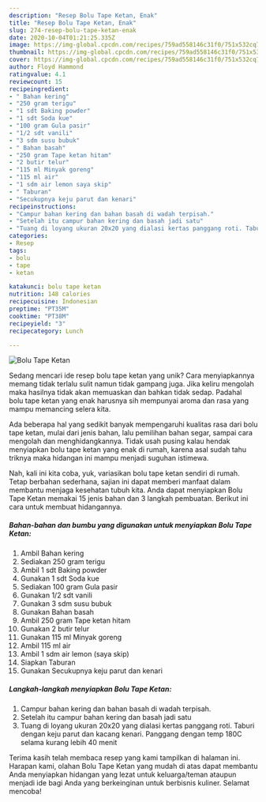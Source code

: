 ```yaml
---
description: "Resep Bolu Tape Ketan, Enak"
title: "Resep Bolu Tape Ketan, Enak"
slug: 274-resep-bolu-tape-ketan-enak
date: 2020-10-04T01:21:25.335Z
image: https://img-global.cpcdn.com/recipes/759ad558146c31f0/751x532cq70/bolu-tape-ketan-foto-resep-utama.jpg
thumbnail: https://img-global.cpcdn.com/recipes/759ad558146c31f0/751x532cq70/bolu-tape-ketan-foto-resep-utama.jpg
cover: https://img-global.cpcdn.com/recipes/759ad558146c31f0/751x532cq70/bolu-tape-ketan-foto-resep-utama.jpg
author: Floyd Hammond
ratingvalue: 4.1
reviewcount: 15
recipeingredient:
- " Bahan kering"
- "250 gram terigu"
- "1 sdt Baking powder"
- "1 sdt Soda kue"
- "100 gram Gula pasir"
- "1/2 sdt vanili"
- "3 sdm susu bubuk"
- " Bahan basah"
- "250 gram Tape ketan hitam"
- "2 butir telur"
- "115 ml Minyak goreng"
- "115 ml air"
- "1 sdm air lemon saya skip"
- " Taburan"
- "Secukupnya keju parut dan kenari"
recipeinstructions:
- "Campur bahan kering dan bahan basah di wadah terpisah."
- "Setelah itu campur bahan kering dan basah jadi satu"
- "Tuang di loyang ukuran 20x20 yang dialasi kertas panggang roti. Taburi dengan keju parut dan kacang kenari. Panggang dengan temp 180C selama kurang lebih 40 menit"
categories:
- Resep
tags:
- bolu
- tape
- ketan

katakunci: bolu tape ketan 
nutrition: 148 calories
recipecuisine: Indonesian
preptime: "PT35M"
cooktime: "PT38M"
recipeyield: "3"
recipecategory: Lunch

---
```



![Bolu Tape Ketan](https://img-global.cpcdn.com/recipes/759ad558146c31f0/751x532cq70/bolu-tape-ketan-foto-resep-utama.jpg)

Sedang mencari ide resep bolu tape ketan yang unik? Cara menyiapkannya memang tidak terlalu sulit namun tidak gampang juga. Jika keliru mengolah maka hasilnya tidak akan memuaskan dan bahkan tidak sedap. Padahal bolu tape ketan yang enak harusnya sih mempunyai aroma dan rasa yang mampu memancing selera kita.

Ada beberapa hal yang sedikit banyak mempengaruhi kualitas rasa dari bolu tape ketan, mulai dari jenis bahan, lalu pemilihan bahan segar, sampai cara mengolah dan menghidangkannya. Tidak usah pusing kalau hendak menyiapkan bolu tape ketan yang enak di rumah, karena asal sudah tahu triknya maka hidangan ini mampu menjadi suguhan istimewa.




Nah, kali ini kita coba, yuk, variasikan bolu tape ketan sendiri di rumah. Tetap berbahan sederhana, sajian ini dapat memberi manfaat dalam membantu menjaga kesehatan tubuh kita. Anda dapat menyiapkan Bolu Tape Ketan memakai 15 jenis bahan dan 3 langkah pembuatan. Berikut ini cara untuk membuat hidangannya.

<!--inarticleads1-->

##### Bahan-bahan dan bumbu yang digunakan untuk menyiapkan Bolu Tape Ketan:

1. Ambil  Bahan kering
1. Sediakan 250 gram terigu
1. Ambil 1 sdt Baking powder
1. Gunakan 1 sdt Soda kue
1. Sediakan 100 gram Gula pasir
1. Gunakan 1/2 sdt vanili
1. Gunakan 3 sdm susu bubuk
1. Gunakan  Bahan basah
1. Ambil 250 gram Tape ketan hitam
1. Gunakan 2 butir telur
1. Gunakan 115 ml Minyak goreng
1. Ambil 115 ml air
1. Ambil 1 sdm air lemon (saya skip)
1. Siapkan  Taburan
1. Gunakan Secukupnya keju parut dan kenari




<!--inarticleads2-->

##### Langkah-langkah menyiapkan Bolu Tape Ketan:

1. Campur bahan kering dan bahan basah di wadah terpisah.
1. Setelah itu campur bahan kering dan basah jadi satu
1. Tuang di loyang ukuran 20x20 yang dialasi kertas panggang roti. Taburi dengan keju parut dan kacang kenari. Panggang dengan temp 180C selama kurang lebih 40 menit




Terima kasih telah membaca resep yang kami tampilkan di halaman ini. Harapan kami, olahan Bolu Tape Ketan yang mudah di atas dapat membantu Anda menyiapkan hidangan yang lezat untuk keluarga/teman ataupun menjadi ide bagi Anda yang berkeinginan untuk berbisnis kuliner. Selamat mencoba!
